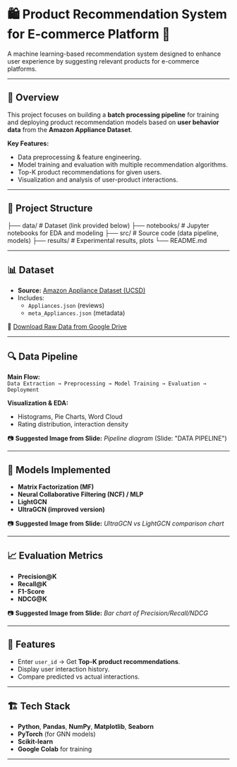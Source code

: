 # 🛍️ Product Recommendation System for E-commerce Platform 🤖

A machine learning-based recommendation system designed to enhance user experience by suggesting relevant products for e-commerce platforms.

---

## 📌 Overview
This project focuses on building a **batch processing pipeline** for training and deploying product recommendation models based on **user behavior data** from the **Amazon Appliance Dataset**.

**Key Features:**
- Data preprocessing & feature engineering.
- Model training and evaluation with multiple recommendation algorithms.
- Top-K product recommendations for given users.
- Visualization and analysis of user-product interactions.

---

## 📂 Project Structure
├── data/ # Dataset (link provided below)
├── notebooks/ # Jupyter notebooks for EDA and modeling
├── src/ # Source code (data pipeline, models)
├── results/ # Experimental results, plots
└── README.md


---

## 📊 Dataset
- **Source:** [Amazon Appliance Dataset (UCSD)](https://nijianmo.github.io/amazon/index.html)
- Includes:
  - `Appliances.json` (reviews)
  - `meta_Appliances.json` (metadata)

📂 [Download Raw Data from Google Drive](https://drive.google.com/drive/u/0/folders/131EYUUvpQ6qTQ3ay6__cKqkoEJaOqcgD)

---

## 🔍 Data Pipeline
**Main Flow:**  
`Data Extraction → Preprocessing → Model Training → Evaluation → Deployment`

**Visualization & EDA:**  
- Histograms, Pie Charts, Word Cloud
- Rating distribution, interaction density

📷 **Suggested Image from Slide:** *Pipeline diagram* (Slide: "DATA PIPELINE")

---

## 🧠 Models Implemented
- **Matrix Factorization (MF)**
- **Neural Collaborative Filtering (NCF) / MLP**
- **LightGCN**
- **UltraGCN (improved version)**

📷 **Suggested Image from Slide:** *UltraGCN vs LightGCN comparison chart*

---

## 📈 Evaluation Metrics
- **Precision@K**
- **Recall@K**
- **F1-Score**
- **NDCG@K**

📷 **Suggested Image from Slide:** *Bar chart of Precision/Recall/NDCG*

---

## 🚀 Features
- Enter `user_id` → Get **Top-K product recommendations**.
- Display user interaction history.
- Compare predicted vs actual interactions.

---

## 🏗️ Tech Stack
- **Python**, **Pandas**, **NumPy**, **Matplotlib**, **Seaborn**
- **PyTorch** (for GNN models)
- **Scikit-learn**
- **Google Colab** for training

---
